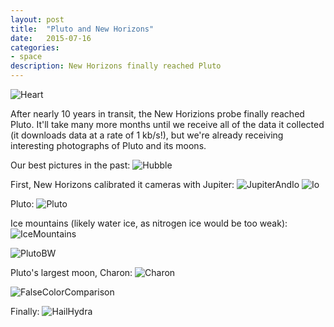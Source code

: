 ```yaml
---
layout: post
title:  "Pluto and New Horizons"
date:   2015-07-16
categories:
- space
description: New Horizons finally reached Pluto
---
```


![Heart](https://i.imgur.com/0W1fxNA.jpg)

After nearly 10 years in transit, the New Horizions probe finally reached Pluto. It'll take many more months until we receive all of the data it collected (it downloads data at a rate of 1 kb/s!), but we're already receiving interesting photographs of Pluto and its moons.

Our best pictures in the past:
![Hubble](http://i.imgur.com/fL3Tg6pl.jpg)

First, New Horizons calibrated it cameras with Jupiter:
![JupiterAndIo](http://i.imgur.com/Kynfxbu.jpg)
![Io](http://i.imgur.com/5jFb0mH.gif)

Pluto:
![Pluto](http://i.imgur.com/fHdUmcd.jpg)

Ice mountains (likely water ice, as nitrogen ice would be too weak):
![IceMountains](http://i.imgur.com/mrQ67SG.png)

![PlutoBW](http://i.imgur.com/dJLdQcml.jpg)

Pluto's largest moon, Charon:
![Charon](http://i.imgur.com/tcHtZX1.png)

![FalseColorComparison](http://i.imgur.com/5SldZ0N.jpg)

Finally:
![HailHydra](http://imgur.com/DGFBL5j.jpg)
